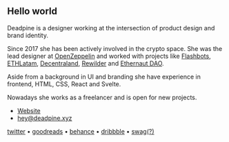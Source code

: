 ## Hello world

Deadpine is a designer working at the intersection of product design and brand identity. 

Since 2017 she has been actively involved in the crypto space. She was the lead designer at [OpenZeppelin](https://openzeppelin.com/) and worked with projects like [Flashbots](https://flashbots.net/), [ETHLatam](http://ethlatam.org/), [Decentraland](https://decentraland.org/), [Rewilder](https://app.rewilder.xyz/#) and [Ethernaut DAO](https://mint.ethernautdao.io/#about).

Aside from a background in UI and branding she have experience in frontend, HTML, CSS, React and Svelte.

Nowadays she works as a freelancer and is open for new projects.

- [Website](https://deadpine.xyz/)
- hey@deadpine.xyz

[twitter](https://twitter.com/deadpine_xyz) • [goodreads](https://goodreads.com/deadpine) • [behance](https://www.behance.net/deadpine) • [dribbble](https://dribbble.com/deadpine) • [swag(?)](https://store.deadpine.xyz)

<!---
deadpine/deadpine is a ✨ special ✨ repository because its `README.md` (this file) appears on your GitHub profile.
You can click the Preview link to take a look at your changes.
--->
